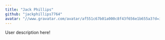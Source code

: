 ```yaml
---
title: "Jack Phillips"
github: "jackphillips7764"
avatar: "//www.gravatar.com/avatar/af551c67b01a000c8f43f656e1b655a3?d=identicon"
---
```


User description here!

